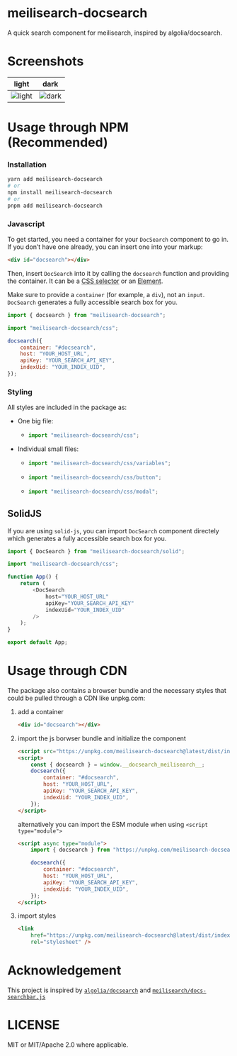 # meilisearch-docsearch

A quick search component for meilisearch, inspired by algolia/docsearch.

# Screenshots

| light                                                                                              | dark                                                                                             |
| -------------------------------------------------------------------------------------------------- | ------------------------------------------------------------------------------------------------ |
| ![light](https://github.com/tauri-apps/meilisearch-docsearch/raw/dev/.github/screenshot-light.png) | ![dark](https://github.com/tauri-apps/meilisearch-docsearch/raw/dev/.github/screenshot-dark.png) |

# Usage through NPM (Recommended)

### Installation

```sh
yarn add meilisearch-docsearch
# or
npm install meilisearch-docsearch
# or
pnpm add meilisearch-docsearch
```

### Javascript

To get started, you need a container for your `DocSearch` component to go in. If
you don’t have one already, you can insert one into your markup:

```html
<div id="docsearch"></div>
```

Then, insert `DocSearch` into it by calling the `docsearch` function and
providing the container. It can be a
[CSS selector](https://developer.mozilla.org/en-US/docs/web/css/css_selectors)
or an [Element](https://developer.mozilla.org/en-us/docs/web/api/htmlelement).

Make sure to provide a `container` (for example, a `div`), not an `input`.
`DocSearch` generates a fully accessible search box for you.

```js
import { docsearch } from "meilisearch-docsearch";

import "meilisearch-docsearch/css";

docsearch({
	container: "#docsearch",
	host: "YOUR_HOST_URL",
	apiKey: "YOUR_SEARCH_API_KEY",
	indexUid: "YOUR_INDEX_UID",
});
```

### Styling

All styles are included in the package as:

-   One big file:
    -   ```js
        import "meilisearch-docsearch/css";
        ```
-   Individual small files:
    -   ```js
        import "meilisearch-docsearch/css/variables";
        ```
    -   ```js
        import "meilisearch-docsearch/css/button";
        ```
    -   ```js
        import "meilisearch-docsearch/css/modal";
        ```

## SolidJS

If you are using `solid-js`, you can import `DocSearch` component directely
which generates a fully accessible search box for you.

```js
import { DocSearch } from "meilisearch-docsearch/solid";

import "meilisearch-docsearch/css";

function App() {
	return (
		<DocSearch
			host="YOUR_HOST_URL"
			apiKey="YOUR_SEARCH_API_KEY"
			indexUid="YOUR_INDEX_UID"
		/>
	);
}

export default App;
```

# Usage through CDN

The package also contains a browser bundle and the necessary styles that could
be pulled through a CDN like unpkg.com:

1. add a container

    ```html
    <div id="docsearch"></div>
    ```

2. import the js borwser bundle and initialize the component

    ```html
    <script src="https://unpkg.com/meilisearch-docsearch@latest/dist/index.global.js"></script>
    <script>
    	const { docsearch } = window.__docsearch_meilisearch__;
    	docsearch({
    		container: "#docsearch",
    		host: "YOUR_HOST_URL",
    		apiKey: "YOUR_SEARCH_API_KEY",
    		indexUid: "YOUR_INDEX_UID",
    	});
    </script>
    ```

    alternatively you can import the ESM module when using
    `<script type="module">`

    ```html
    <script async type="module">
    	import { docsearch } from "https://unpkg.com/meilisearch-docsearch@latest/dist/index.bundled.esm.js";

    	docsearch({
    		container: "#docsearch",
    		host: "YOUR_HOST_URL",
    		apiKey: "YOUR_SEARCH_API_KEY",
    		indexUid: "YOUR_INDEX_UID",
    	});
    </script>
    ```

3. import styles

    ```html
    <link
    	href="https://unpkg.com/meilisearch-docsearch@latest/dist/index.css"
    	rel="stylesheet" />
    ```

# Acknowledgement

This project is inspired by
[`algolia/docsearch`](https://github.com/algolia/docsearch/) and
[`meilisearch/docs-searchbar.js`](https://github.com/meilisearch/docs-searchbar.js/)

# LICENSE

MIT or MIT/Apache 2.0 where applicable.

